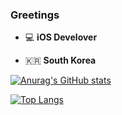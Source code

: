 ### Greetings  

 - 💻   **iOS Develover**    

 - 🇰🇷  **South Korea**

[![Anurag's GitHub stats](https://github-readme-stats.vercel.app/api?username=dhmgmhw&show_icons=true&theme=radical)](https://github.com/anuraghazra/github-readme-stats)<br/>

[![Top Langs](https://github-readme-stats.vercel.app/api/top-langs/?username=dhmgmhw&layout=compact)](https://github.com/anuraghazra/github-readme-stats)

